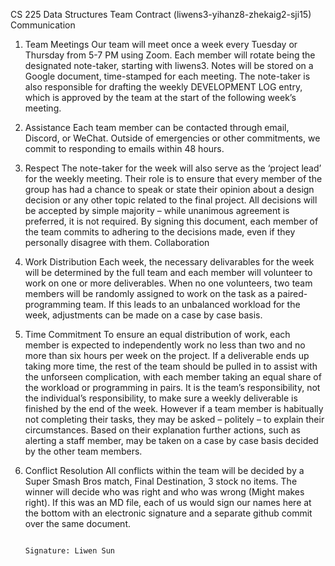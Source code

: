 CS 225 Data Structures 
Team Contract (liwens3-yihanz8-zhekaig2-sji15) 
Communication 
1.	Team Meetings Our team will meet once a week every Tuesday or Thursday from 5-7 PM using Zoom. Each member will rotate being the designated note-taker, starting with liwens3. Notes will be stored on a Google document, time-stamped for each meeting. The note-taker is also responsible for drafting the weekly DEVELOPMENT LOG entry, which is approved by the team at the start of the following week’s meeting. 
2.	Assistance Each team member can be contacted through email, Discord, or WeChat. Outside of emergencies or other commitments, we commit to responding to emails within 48 hours. 
3.	Respect The note-taker for the week will also serve as the ‘project lead’ for the weekly meeting. Their role is to ensure that every member of the group has had a chance to speak or state their opinion about a design decision or any other topic related to the final project. All decisions will be accepted by simple majority – while unanimous agreement is preferred, it is not required. By signing this document, each member of the team commits to adhering to the decisions made, even if they personally disagree with them. 
Collaboration 
1.	Work Distribution Each week, the necessary delivarables for the week will be determined by the full team and each member will volunteer to work on one or more deliverables. When no one volunteers, two team members will be randomly assigned to work on the task as a paired-programming team. If this leads to an unbalanced workload for the week, adjustments can be made on a case by case basis. 
2.	Time Commitment To ensure an equal distribution of work, each member is expected to independently work no less than two and no more than six hours per week on the project. If a deliverable ends up taking more time, the rest of the team should be pulled in to assist with the unforseen complication, with each member taking an equal share of the workload or programming in pairs. It is the team’s responsibility, not the individual’s responsibility, to make sure a weekly deliverable is finished by the end of the week. 
However if a team member is habitually not completing their tasks, they may be asked – politely – to explain their circumstances. Based on their explanation further actions, such as alerting a staff member, may be taken on a case by case basis decided by the other team members. 
3.	Conflict Resolution All conflicts within the team will be decided by a Super Smash Bros match, Final Destination, 3 stock no items. The winner will decide who was right and who was wrong (Might makes right). 
If this was an MD file, each of us would sign our names here at the bottom with an electronic signature and a separate github commit over the same document. 

									                                                                    Signature: Liwen Sun
